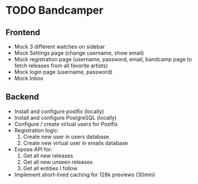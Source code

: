 # TODO Bandcamper

## Frontend

- Mock 3 different watches on sidebar
- Mock Settings page (change username, show email)
- Mock registration page (username, password, email, bandcamp page to fetch releases from all favorite artists)
- Mock login page (username, password)
- Mock Inbox

## Backend

- Install and configure postfix (locally)
- Install and configure PostgreSQL (locally)
- Configure / create virtual users for Postfix
- Registration logic:
  1. Create new user in users database
  2. Create new virtual user in emails database
- Expose API for:
  1. Get all new releases
  2. Get all new unseen releases
  3. Get all entities I follow
- Implement short-lived caching for 128k previews (30min)
